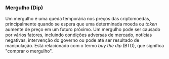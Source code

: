 ### Mergulho (Dip)

Um mergulho é uma queda temporária nos preços das criptomoedas, principalmente quando se espera que uma determinada moeda ou _token_ aumente de preço em um futuro próximo. Um mergulho pode ser causado por vários fatores, incluindo condições adversas de mercado, notícias negativas, intervenção do governo ou pode até ser resultado de manipulação. Está relacionado com o termo _buy the dip_ (BTD), que significa "comprar o mergulho".
